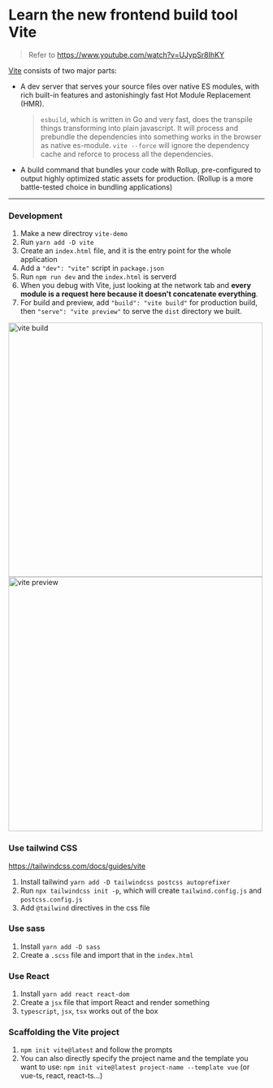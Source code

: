 # Learn the new frontend build tool Vite

> Refer to https://www.youtube.com/watch?v=UJypSr8IhKY

[Vite](https://vitejs.dev/) consists of two major parts:
- A dev server that serves your source files over native ES modules, with rich built-in features and astonishingly fast Hot Module Replacement (HMR).

  > `esbuild`, which is written in Go and very fast, does the transpile things transforming into plain javascript. It will process and prebundle the dependencies into something works in the browser as native es-module. `vite --force` will ignore the dependency cache and reforce to process all the dependencies.

- A build command that bundles your code with Rollup, pre-configured to output highly optimized static assets for production. (Rollup is a more battle-tested choice in bundling applications)
 
--- 

### Development
1. Make a new directroy `vite-demo`
2. Run `yarn add -D vite`
3. Create an `index.html` file, and it is the entry point for the whole application
4. Add a `"dev": "vite"` script in `package.json`
5. Run `npm run dev` and the `index.html` is serverd
6. When you debug with Vite, just looking at the network tab and **every module is a request here because it doesn't concatenate everything**.
7. For build and preview, add `"build": "vite build"` for production build, then `"serve": "vite preview"` to serve the `dist` directory we built.

<img alt="vite build" src="https://tva1.sinaimg.cn/large/008i3skNly1gyuj8fvytaj30s80dsq4u.jpg" width="500">
<img alt="vite preview" src="https://tva1.sinaimg.cn/large/008i3skNly1gyujc8lngoj30j00a23z9.jpg" width="500">

### Use tailwind CSS
https://tailwindcss.com/docs/guides/vite

1. Install tailwind `yarn add -D tailwindcss postcss autoprefixer`
2. Run `npx tailwindcss init -p`, which will create `tailwind.config.js` and `postcss.config.js`
3. Add `@tailwind` directives in the css file

### Use sass
1. Install `yarn add -D sass`
2. Create a `.scss` file and import that in the `index.html`

### Use React
1. Install `yarn add react react-dom`
2. Create a `jsx` file that import React and render something
3. `typescript`, `jsx`, `tsx` works out of the box

### Scaffolding the Vite project
1. `npm init vite@latest` and follow the prompts
2. You can also directly specify the project name and the template you want to use: `npm init vite@latest project-name --template vue` (or vue-ts, react, react-ts...)
